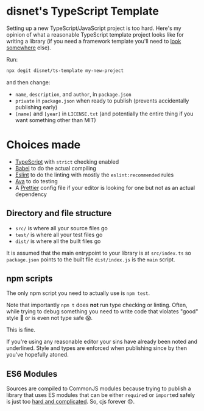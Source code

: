 # disnet's TypeScript Template

Setting up a new TypeScript/JavaScript project is too hard. Here's my opinion of what a reasonable TypeScript template project looks like for writing a library (if you need a framework template you'll need to [look](https://github.com/facebook/create-react-app) [somewhere](https://github.com/sveltejs/template) else).

Run:

```sh
npx degit disnet/ts-template my-new-project
```

and then change:

- `name`, `description`, and `author`, in `package.json`
- `private` in `package.json` when ready to publish (prevents accidentally publishing early)
- `[name]` and `[year]` in `LICENSE.txt` (and potentially the entire thing if you want something other than MIT)

# Choices made

- [TypeScript](https://www.typescriptlang.org) with `strict` checking enabled
- [Babel](https://babeljs.io) to do the actual compiling
- [Eslint](https://eslint.org) to do the linting with mostly the `eslint:recommended` rules
- [Ava](https://github.com/avajs/ava) to do testing
- A [Prettier](https://prettier.io) config file if your editor is looking for one but not as an actual dependency

## Directory and file structure

- `src/` is where all your source files go
- `test/` is where all your test files go
- `dist/` is where all the built files go

It is assumed that the main entrypoint to your library is at `src/index.ts` so `package.json` points to the built file `dist/index.js` is the `main` script.

## npm scripts

The only npm script you need to actually use is `npm test`.

Note that importantly `npm t` does **not** run type checking or linting. Often, while trying to debug something you need to write code that violates "good" style 😬 or is even not type safe 😱.

This is fine.

If you're using any reasonable editor your sins have already been noted and underlined. Style and types are enforced when publishing since by then you've hopefully atoned.

## ES6 Modules

Sources are compiled to CommonJS modules because trying to publish a library that uses ES modules that can be either `require`d or `import`ed safely is just too [hard and complicated](https://nodejs.org/api/packages.html#packages_dual_package_hazard). So, cjs forever 😞.

